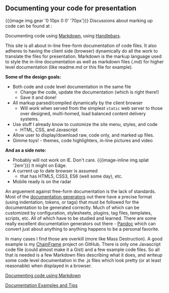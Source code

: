 ## Documenting your code for presentation

{{{image img.gear '0 10px 0 0' '70px'}}}
Discussions about marking up code can be found at :

 Documenting code using [Markdown](pages/site/markdowndoc.md), using
 [Handlebars](pages/site/handlebarsdoc.md).

This site is all about in-line free-form documentation of code files.
It also adheres to having the client side (browser) dynamically do 
all the work to translate the files for presentation. Markdown is the
markup language used to style the in-line documentation as well as
markdown files (.md) for higher level documentation (like readme.md or this
file for example).

**Some of the design goals:**
 - Both code and code level documentation in the same file
   - Change the code, update the documentation (which is right there!)
   - Save it and done!
 - All markup parsed/compiled dynamically by the client browser
   - Will work when served from the simplest `static` web server to those
   over designed, multi-homed, load balanced content delivery systems.
 - Use stuff I already know to customize the site menu, styles, and code
   - HTML, CSS, and Javascript
 - Allow user to display/download raw, code only, and marked up files.
 - Gimme toys! - themes, code highlighters, in-line pictures and video
 
 
 **And as a side note:**
 - Probably will not work on IE. Don't care. {{{image-inline img.splat '2em'}}} It might on Edge.
 - A current up to date browser is assumed 
   - that has HTML5, CSS3, ES6 (well some day), etc.
 - Mobile ready is on the radar

An arguement against free-form documentation is the lack of standards.
Most of the 
[documentation generators](https://en.wikipedia.org/wiki/Comparison_of_documentation_generators)
out there have a precise format (using indentation, tokens, or tags) that
must be followed for the documentation to be generated correctly. Much of 
which can be customized by configuration, stylesheets, plugins, tag files, 
templates, scripts, etc. All of which have to be studied and learned.
There are some really excellent documentation generators out there - 
[Pandoc](http://pandoc.org/) which can convert just about anything to
anything happens to be a personal favorite.

In many cases I find those are overkill (more like Mass Destruction). A
good example is my [ChainFrame](//potofcoffee2go.github.io/chainframe/)
project on GitHub. There is only one Javascript code file (could almost
make it a Gist) and a few example code files. So all that is needed is
a few Markdown files describing what it does, and writeup some code level
documentation in the .js files which look pretty (or at least reasonable)
when displayed in a browser.



 [Documenting code using Markdown](pages/site/markdowndoc.md)

 [Documentation Examples and Tips](pages/site/showdoc.js)



